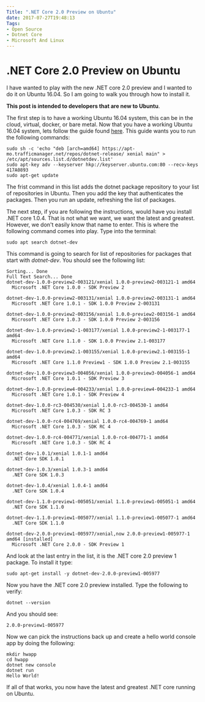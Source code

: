 ```yaml
---
Title: ".NET Core 2.0 Preview on Ubuntu"
date: 2017-07-27T19:48:13
Tags: 
- Open Source
- Dotnet Core
- Microsoft And Linux
---
```

# .NET Core 2.0 Preview on Ubuntu

I have wanted to play with the new .NET core 2.0 preview and I wanted to do it on Ubuntu 16.04. So I am going to walk you through how to install it.

**This post is intended to developers that are new to Ubuntu**.

The first step is to have a working Ubuntu 16.04 system, this can be in the cloud, virtual, docker, or bare metal. Now that you have a working Ubuntu 16.04 system, lets follow the guide found [here](https://www.microsoft.com/net/core#linuxubuntu). This guide wants you to run the following commands:

```
sudo sh -c 'echo "deb [arch=amd64] https://apt-mo.trafficmanager.net/repos/dotnet-release/ xenial main" > /etc/apt/sources.list.d/dotnetdev.list'
sudo apt-key adv --keyserver hkp://keyserver.ubuntu.com:80 --recv-keys 417A0893
sudo apt-get update
```

The frist command in this list adds the dotnet package repository to your list of repositories in Ubuntu. Then you add the key that authenticates the packages. Then you run an update, refreshing the list of packages.

The next step, if you are following the instructions, would have you install .NET core 1.0.4. That is not what we want, we want the latest and greatest. However, we don't easily know that name to enter. This is where the following command comes into play. Type into the terminal:

```
sudo apt search dotnet-dev
```

This command is going to search for list of repositories for packages that start with *dotnet-dev*. You should see the following list:

```
Sorting... Done
Full Text Search... Done
dotnet-dev-1.0.0-preview2-003121/xenial 1.0.0-preview2-003121-1 amd64
  Microsoft .NET Core 1.0.0 - SDK Preview 2

dotnet-dev-1.0.0-preview2-003131/xenial 1.0.0-preview2-003131-1 amd64
  Microsoft .NET Core 1.0.1 - SDK 1.0.0 Preview 2-003131

dotnet-dev-1.0.0-preview2-003156/xenial 1.0.0-preview2-003156-1 amd64
  Microsoft .NET Core 1.0.3 - SDK 1.0.0 Preview 2-003156

dotnet-dev-1.0.0-preview2-1-003177/xenial 1.0.0-preview2-1-003177-1 amd64
  Microsoft .NET Core 1.1.0 - SDK 1.0.0 Preview 2.1-003177

dotnet-dev-1.0.0-preview2.1-003155/xenial 1.0.0-preview2.1-003155-1 amd64
  Microsoft .NET Core 1.1.0 Preview1 - SDK 1.0.0 Preview 2.1-003155

dotnet-dev-1.0.0-preview3-004056/xenial 1.0.0-preview3-004056-1 amd64
  Microsoft .NET Core 1.0.1 - SDK Preview 3

dotnet-dev-1.0.0-preview4-004233/xenial 1.0.0-preview4-004233-1 amd64
  Microsoft .NET Core 1.0.1 - SDK Preview 4

dotnet-dev-1.0.0-rc3-004530/xenial 1.0.0-rc3-004530-1 amd64
  Microsoft .NET Core 1.0.3 - SDK RC 3

dotnet-dev-1.0.0-rc4-004769/xenial 1.0.0-rc4-004769-1 amd64
  Microsoft .NET Core 1.0.3 - SDK RC 4

dotnet-dev-1.0.0-rc4-004771/xenial 1.0.0-rc4-004771-1 amd64
  Microsoft .NET Core 1.0.3 - SDK RC 4

dotnet-dev-1.0.1/xenial 1.0.1-1 amd64
  .NET Core SDK 1.0.1

dotnet-dev-1.0.3/xenial 1.0.3-1 amd64
  .NET Core SDK 1.0.3

dotnet-dev-1.0.4/xenial 1.0.4-1 amd64
  .NET Core SDK 1.0.4

dotnet-dev-1.1.0-preview1-005051/xenial 1.1.0-preview1-005051-1 amd64
  .NET Core SDK 1.1.0

dotnet-dev-1.1.0-preview1-005077/xenial 1.1.0-preview1-005077-1 amd64
  .NET Core SDK 1.1.0

dotnet-dev-2.0.0-preview1-005977/xenial,now 2.0.0-preview1-005977-1 amd64 [installed]
  Microsoft .NET Core 2.0.0 - SDK Preview 1
```

And look at the last entry in the list, it is the .NET core 2.0 preview 1 package. To install it type:

```
sudo apt-get install -y dotnet-dev-2.0.0-preview1-005977
```

Now you have the .NET core 2.0 preview installed.  Type the following to verify:

```
dotnet --version
```

And you should see:

```
2.0.0-preview1-005977
```

Now we can pick the instructions back up and create a hello world console app by doing the following:

```
mkdir hwapp
cd hwapp
dotnet new console
dotnet run
Hello World!
```

If all of that works, you now have the latest and greatest .NET core running on Ubuntu.
